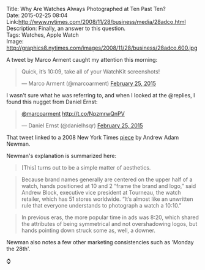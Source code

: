 Title: Why Are Watches Always Photographed at Ten Past Ten?  
Date: 2015-02-25 08:04  
Link:http://www.nytimes.com/2008/11/28/business/media/28adco.html  
Description: Finally, an answer to this question.  
Tags: Watches, Apple Watch  
Image: http://graphics8.nytimes.com/images/2008/11/28/business/28adco.600.jpg  

A tweet by Marco Arment caught my attention this morning:

<blockquote lang="en"><p>Quick, it’s 10:09, take all of your WatchKit screenshots!</p>&mdash; Marco Arment (@marcoarment) <a href="https://twitter.com/marcoarment/status/570601403678367744" title="Marco Arment's tweet about 10:09">February 25, 2015</a></blockquote>

I wasn't sure what he was referring to, and when I looked at the @replies, I found this nugget from Daniel Ernst:

<blockquote lang="en"><p><a href="https://twitter.com/marcoarment" title="Marco Arment on Twitter">@marcoarment</a> <a href="http://t.co/NpzmrwQnPV" title="'Why Time Stands Still for Watchmakers'">http://t.co/NpzmrwQnPV</a></p>&mdash; Daniel Ernst (@danielhsqr) <a href="https://twitter.com/danielhsqr/status/570604129225199616" title="Daniel Ernst replying to Marco's tweet about 10:09">February 25, 2015</a></blockquote>

That tweet linked to a 2008 New York Times [piece][1] by Andrew Adam Newman.

Newman's explanation is summarized here:

> [This] turns out to be a simple matter of aesthetics.

> Because brand names generally are centered on the upper half of a watch, hands positioned at 10 and 2 “frame the brand and logo,” said Andrew Block, executive vice president at Tourneau, the watch retailer, which has 51 stores worldwide. “It’s almost like an unwritten rule that everyone understands to photograph a watch a 10:10.”

> In previous eras, the more popular time in ads was 8:20, which shared the attributes of being symmetrical and not overshadowing logos, but hands pointing down struck some as, well, a downer.

Newman also notes a few other marketing consistencies such as 'Monday the 28th'.

⌚️

[1]: http://www.nytimes.com/2008/11/28/business/media/28adco.html "NYT piece about why watches are always photographed at the same time"